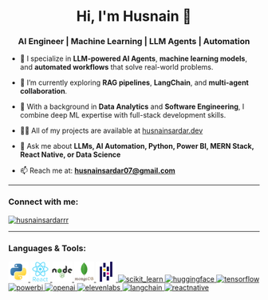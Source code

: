 <h1 align="center">Hi, I'm Husnain 👋</h1>
<h3 align="center">AI Engineer | Machine Learning | LLM Agents | Automation</h3>

- 🤖 I specialize in **LLM-powered AI Agents**, **machine learning models**, and **automated workflows** that solve real-world problems.

- 🌱 I’m currently exploring **RAG pipelines**, **LangChain**, and **multi-agent collaboration**.

- 🧠 With a background in **Data Analytics** and **Software Engineering**, I combine deep ML expertise with full-stack development skills.

- 👨‍💻 All of my projects are available at [husnainsardar.dev](https://husnainsardar.dev)

- 💬 Ask me about **LLMs, AI Automation, Python, Power BI, MERN Stack, React Native, or Data Science**

- 📫 Reach me at: **husnainsardar07@gmail.com**

---

<h3 align="left">Connect with me:</h3>
<p align="left">
<a href="https://linkedin.com/in/husnainsardarrr" target="blank">
  <img align="center" src="https://raw.githubusercontent.com/rahuldkjain/github-profile-readme-generator/master/src/images/icons/Social/linked-in-alt.svg" alt="husnainsardarrr" height="30" width="40" />
</a>
</p>

---

<h3 align="left">Languages & Tools:</h3>
<p align="left">
  <a href="https://www.python.org" target="_blank" rel="noreferrer">
    <img src="https://raw.githubusercontent.com/devicons/devicon/master/icons/python/python-original.svg" alt="python" width="40" height="40"/>
  </a>
  <a href="https://reactjs.org/" target="_blank" rel="noreferrer">
    <img src="https://raw.githubusercontent.com/devicons/devicon/master/icons/react/react-original-wordmark.svg" alt="react" width="40" height="40"/>
  </a>
  <a href="https://nodejs.org" target="_blank" rel="noreferrer">
    <img src="https://raw.githubusercontent.com/devicons/devicon/master/icons/nodejs/nodejs-original-wordmark.svg" alt="nodejs" width="40" height="40"/>
  </a>
  <a href="https://www.mongodb.com/" target="_blank" rel="noreferrer">
    <img src="https://raw.githubusercontent.com/devicons/devicon/master/icons/mongodb/mongodb-original-wordmark.svg" alt="mongodb" width="40" height="40"/>
  </a>
  <a href="https://pandas.pydata.org/" target="_blank" rel="noreferrer">
    <img src="https://raw.githubusercontent.com/devicons/devicon/master/icons/pandas/pandas-original.svg" alt="pandas" width="40" height="40"/>
  </a>
  <a href="https://scikit-learn.org/" target="_blank" rel="noreferrer">
    <img src="https://upload.wikimedia.org/wikipedia/commons/0/05/Scikit_learn_logo_small.svg" alt="scikit_learn" width="40" height="40"/>
  </a>
  <a href="https://huggingface.co/" target="_blank" rel="noreferrer">
    <img src="https://huggingface.co/front/assets/huggingface_logo-noborder.svg" alt="huggingface" width="40" height="40"/>
  </a>
  <a href="https://www.tensorflow.org/" target="_blank" rel="noreferrer">
    <img src="https://www.vectorlogo.zone/logos/tensorflow/tensorflow-icon.svg" alt="tensorflow" width="40" height="40"/>
  </a>
  <a href="https://powerbi.microsoft.com/" target="_blank" rel="noreferrer">
    <img src="https://www.vectorlogo.zone/logos/microsoft_powerbi/microsoft_powerbi-icon.svg" alt="powerbi" width="40" height="40"/>
  </a>
  <a href="https://openai.com/" target="_blank" rel="noreferrer">
    <img src="https://www.vectorlogo.zone/logos/openai/openai-icon.svg" alt="openai" width="40" height="40"/>
  </a>
  <a href="https://www.elevenlabs.io/" target="_blank" rel="noreferrer">
    <img src="https://www.elevenlabs.io/favicon.ico" alt="elevenlabs" width="40" height="40"/>
  </a>
  <a href="https://www.langchain.com/" target="_blank" rel="noreferrer">
    <img src="https://avatars.githubusercontent.com/u/108047497?s=200&v=4" alt="langchain" width="40" height="40"/>
  </a>
  <a href="https://reactnative.dev/" target="_blank" rel="noreferrer">
    <img src="https://reactnative.dev/img/header_logo.svg" alt="reactnative" width="40" height="40"/>
  </a>
</p>
